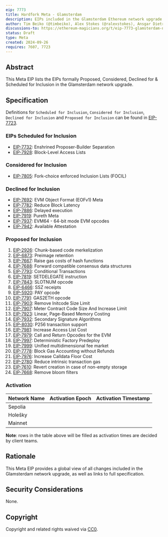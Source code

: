 ```yaml
---
eip: 7773
title: Hardfork Meta - Glamsterdam
description: EIPs included in the Glamsterdam Ethereum network upgrade.
author: Tim Beiko (@timbeiko), Alex Stokes (@ralexstokes), Ansgar Dietrichs (@adietrichs)
discussions-to: https://ethereum-magicians.org/t/eip-7773-glamsterdam-network-upgrade-meta-thread/21195
status: Draft
type: Meta
created: 2024-09-26
requires: 7607, 7723
---
```


## Abstract

This Meta EIP lists the EIPs formally Proposed, Considered, Declined for & Scheduled for Inclusion in the Glamsterdam network upgrade.

## Specification

Definitions for `Scheduled for Inclusion`, `Considered for Inclusion`, `Declined for Inclusion` and `Proposed for Inclusion` can be found in [EIP-7723](./eip-7723.md).

### EIPs Scheduled for Inclusion

* [EIP-7732](./eip-7732.md): Enshrined Proposer-Builder Separation
* [EIP-7928](./eip-7928.md): Block-Level Access Lists

### Considered for Inclusion

* [EIP-7805](./eip-7805.md): Fork-choice enforced Inclusion Lists (FOCIL)

### Declined for Inclusion

* [EIP-7692](./eip-7692.md): EVM Object Format (EOFv1) Meta
* [EIP-7782](./eip-7782.md): Reduce Block Latency
* [EIP-7886](./eip-7886.md): Delayed execution
* [EIP-7919](./eip-7919.md): Pureth Meta
* [EIP-7937](./eip-7937.md): EVM64 - 64-bit mode EVM opcodes
* [EIP-7942](./eip-7942.md): Available Attestation

### Proposed for Inclusion

1. [EIP-2926](./eip-2926.md): Chunk-based code merkelization
1. [EIP-6873](./eip-6873.md): Preimage retention
1. [EIP-7667](./eip-7667.md): Raise gas costs of hash functions
1. [EIP-7688](./eip-7688.md): Forward compatible consensus data structures
1. [EIP-7793](./eip-7793.md): Conditional Transactions
1. [EIP-7819](./eip-7819.md): SETDELEGATE instruction
1. [EIP-7843](./eip-7843.md): SLOTNUM opcode
1. [EIP-6466](./eip-6466.md): SSZ receipts
1. [EIP-5920](./eip-5920.md): PAY opcode
1. [EIP-7791](./eip-7791.md): GAS2ETH opcode
1. [EIP-7903](./eip-7903.md): Remove Initcode Size Limit
1. [EIP-7907](./eip-7907.md): Meter Contract Code Size And Increase Limit
1. [EIP-7923](./eip-7923.md): Linear, Page-Based Memory Costing
1. [EIP-7932](./eip-7932.md): Secondary Signature Algorithms
1. [EIP-8030](./eip-8030.md): P256 transaction support
1. [EIP-7981](./eip-7981.md): Increase Access List Cost
1. [EIP-7979](./eip-7979.md): Call and Return Opcodes for the EVM
1. [EIP-7997](./eip-7997.md): Deterministic Factory Predeploy
1. [EIP-7999](./eip-7999.md): Unified multidimensional fee market
1. [EIP-7778](./eip-7778.md): Block Gas Accounting without Refunds
1. [EIP-7976](./eip-7976.md): Increase Calldata Floor Cost
1. [EIP-2780](./eip-2780.md): Reduce intrinsic transaction gas
1. [EIP-7610](./eip-7610.md): Revert creation in case of non-empty storage
1. [EIP-7668](./eip-7668.md): Remove bloom filters

### Activation

| Network Name     | Activation Epoch | Activation Timestamp |
|------------------|------------------|----------------------|
| Sepolia          |                  |                      |
| Holešky          |                  |                      |
| Mainnet          |                  |                      |

**Note**: rows in the table above will be filled as activation times are decided by client teams.

## Rationale

This Meta EIP provides a global view of all changes included in the Glamsterdam network upgrade, as well as links to full specification.

## Security Considerations

None.

## Copyright

Copyright and related rights waived via [CC0](../LICENSE.md).
